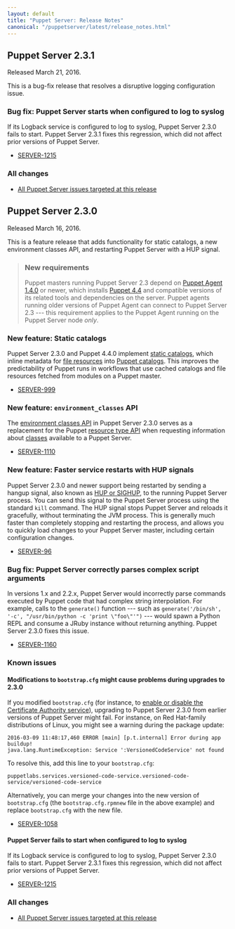 ```yaml
---
layout: default
title: "Puppet Server: Release Notes"
canonical: "/puppetserver/latest/release_notes.html"
---
```


[static catalogs]: https://docs.puppet.com/puppet/4.4/reference/static_catalogs.html
[file resources]: https://docs.puppet.com/puppet/4.4/reference/types/file.html
[Puppet catalogs]: https://docs.puppet.com/puppet/4.4/reference/subsystem_catalog_compilation.html
[environment classes API]: ./puppet-api/v3/environment_classes.markdown
[classes]: https://docs.puppet.com/puppet/latest/reference/lang_classes.html
[resource type API]: https://docs.puppet.com/puppet/latest/reference/http_api/http_resource_type.html

## Puppet Server 2.3.1

Released March 21, 2016.

This is a bug-fix release that resolves a disruptive logging configuration issue.

### Bug fix: Puppet Server starts when configured to log to syslog

If its Logback service is configured to log to syslog, Puppet Server 2.3.0 fails to start. Puppet Server 2.3.1 fixes this regression, which did not affect prior versions of Puppet Server.

* [SERVER-1215](https://tickets.puppet.com/browse/SERVER-1215)

### All changes

* [All Puppet Server issues targeted at this release](https://tickets.puppet.com/issues/?jql=project%20%3D%20SERVER%20AND%20fixVersion%20%3D%20%22SERVER%202.3.1%22%20ORDER%20BY%20updated%20DESC%2C%20priority%20DESC%2C%20created%20ASC)

## Puppet Server 2.3.0

Released March 16, 2016.

This is a feature release that adds functionality for static catalogs, a new environment classes API, and restarting Puppet Server with a HUP signal.

> ### New requirements
>
> Puppet masters running Puppet Server 2.3 depend on [Puppet Agent 1.4.0](https://docs.puppet.com/puppet/4.4/reference/about_agent.html) or newer, which installs [Puppet 4.4](https://docs.puppet.com/puppet/4.4/) and compatible versions of its related tools and dependencies on the server. Puppet agents running older versions of Puppet Agent can connect to Puppet Server 2.3 --- this requirement applies to the Puppet Agent running on the Puppet Server node *only*.

### New feature: Static catalogs

Puppet Server 2.3.0 and Puppet 4.4.0 implement [static catalogs][], which inline metadata for [file resources][] into [Puppet catalogs][]. This improves the predictability of Puppet runs in workflows that use cached catalogs and file resources fetched from modules on a Puppet master.

* [SERVER-999](https://tickets.puppet.com/browse/SERVER-999)

### New feature: `environment_classes` API

The [environment classes API][] in Puppet Server 2.3.0 serves as a replacement for the Puppet [resource type API][] when requesting information about [classes][] available to a Puppet Server.

* [SERVER-1110](https://tickets.puppet.com/browse/SERVER-1110)

### New feature: Faster service restarts with HUP signals

Puppet Server 2.3.0 and newer support being restarted by sending a hangup signal, also known as [HUP or SIGHUP](./restarting.markdown), to the running Puppet Server process. You can send this signal to the Puppet Server process using the standard `kill` command. The HUP signal stops Puppet Server and reloads it gracefully, without terminating the JVM process. This is generally much faster than completely stopping and restarting the process, and allows you to quickly load changes to your Puppet Server master, including certain configuration changes.

* [SERVER-96](https://tickets.puppet.com/browse/SERVER-96)

### Bug fix: Puppet Server correctly parses complex script arguments

In versions 1.x and 2.2.x, Puppet Server would incorrectly parse commands executed by Puppet code that had complex string interpolation. For example, calls to the `generate()` function --- such as `generate('/bin/sh', '-c', "/usr/bin/python -c 'print \"foo\"'")` --- would spawn a Python REPL and consume a JRuby instance without returning anything. Puppet Server 2.3.0 fixes this issue.

* [SERVER-1160](https://tickets.puppet.com/browse/SERVER-1160)

### Known issues

#### Modifications to `bootstrap.cfg` might cause problems during upgrades to 2.3.0

If you modified `bootstrap.cfg` (for instance, to [enable or disable the Certificate Authority service](./configuration.markdown#service-bootstrapping)), upgrading to Puppet Server 2.3.0 from earlier versions of Puppet Server might fail. For instance, on Red Hat-family distributions of Linux, you might see a warning during the package update:

```
2016-03-09 11:48:17,460 ERROR [main] [p.t.internal] Error during app buildup!
java.lang.RuntimeException: Service ':VersionedCodeService' not found
```

To resolve this, add this line to your `bootstrap.cfg`:

```
puppetlabs.services.versioned-code-service.versioned-code-service/versioned-code-service
```

Alternatively, you can merge your changes into the new version of `bootstrap.cfg` (the `bootstrap.cfg.rpmnew` file in the above example) and replace `bootstrap.cfg` with the new file.

* [SERVER-1058](https://tickets.puppet.com/browse/SERVER-1058)

#### Puppet Server fails to start when configured to log to syslog

If its Logback service is configured to log to syslog, Puppet Server 2.3.0 fails to start. Puppet Server 2.3.1 fixes this regression, which did not affect prior versions of Puppet Server.

* [SERVER-1215](https://tickets.puppet.com/browse/SERVER-1215)

### All changes

* [All Puppet Server issues targeted at this release](https://tickets.puppet.com/issues/?jql=project%20%3D%20SERVER%20AND%20fixVersion%20%3D%20%22SERVER%202.3.0%22%20ORDER%20BY%20updated%20DESC%2C%20priority%20DESC%2C%20created%20ASC)
